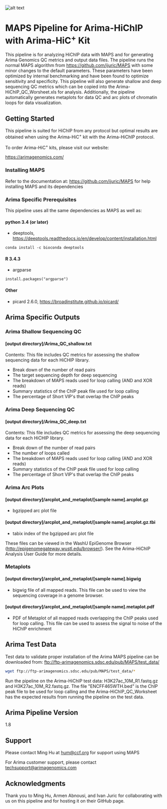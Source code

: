 ![alt text](https://arimagenomics.com/public/images/header-logo.png "Celebrating Science and Scientist")


# MAPS Pipeline for Arima-HiChIP with Arima-HiC<sup>+</sup> Kit

This pipeline is for analyzing HiChIP data with MAPS and for generating Arima Genomics QC metrics and output data files.  The pipeline runs the normal MAPS algorithm from https://github.com/ijuric/MAPS with some minor changes to the default parameters. These parameters have been optimized by internal benchmarking and have been found to optimize sensitivity and specificity.  This pipeline will also generate shallow and deep sequencing QC metrics which can be copied into the Arima-HiChIP_QC_Worsheet.xls for analysis.  Additionally, the pipeline automatically generates metaplots for data QC and arc plots of chromatin loops for data visualization.

## Getting Started

This pipeline is suited for HiChIP from any protocol but optimal results are obtained when using the Arima-HiC<sup>+</sup> kit with the Arima-HiChIP protocol.

To order Arima-HiC<sup>+</sup> kits, please visit our website:

https://arimagenomics.com/

### Installing MAPS

Refer to the documentation at: https://github.com/ijuric/MAPS for help installing MAPS and its dependencies

### Arima Specific Prerequisites

This pipeline uses all the same dependencies as MAPS as well as:

#### python 3.4 (or later)

- deeptools, https://deeptools.readthedocs.io/en/develop/content/installation.html

```
conda install -c bioconda deeptools
```

#### R 3.4.3

- argparse

```
install.packages("argparse")
```

#### Other

- picard 2.6.0, https://broadinstitute.github.io/picard/


## Arima Specific Outputs

### Arima Shallow Sequencing QC

#### [output directory]/Arima_QC_shallow.txt
Contents: This file includes QC metrics for assessing the shallow sequencing data for each HiCHIP library.
- Break down of the number of read pairs
- The target sequencing depth for deep sequencing
- The breakdown of MAPS reads used for loop calling (AND and XOR reads)
- Summary statistics of the ChIP peak file used for loop calling
- The percentage of Short VIP's that overlap the ChIP peaks

### Arima Deep Sequencing QC

#### [output directory]/Arima_QC_deep.txt
Contents: This file includes QC metrics for assessing the deep sequencing data for each HiCHIP library.
- Break down of the number of read pairs
- The number of loops called
- The breakdown of MAPS reads used for loop calling (AND and XOR reads)
- Summary statistics of the ChIP peak file used for loop calling
- The percentage of Short VIP's that overlap the ChIP peaks

### Arima Arc Plots

#### [output directory]/arcplot_and_metaplot/[sample name].arcplot.gz
- bgzipped arc plot file

#### [output directory]/arcplot_and_metaplot/[sample name].arcplot.gz.tbi
- tabix index of the bgzipped arc plot file

These files can be viewed in the WashU EpiGenome Browser (http://epigenomegateway.wustl.edu/browser/).  See the Arima-HiChIP Analysis User Guide for more details.

### Metaplots

#### [output directory]/arcplot_and_metaplot/[sample name].bigwig
- bigwig file of all mapped reads.  This file can be used to view the sequencing coverage in a genome browser.

#### [output directory]/arcplot_and_metaplot/[sample name].metaplot.pdf
- PDF of Metaplot of all mapped reads overlapping the ChIP peaks used for loop calling.  This file can be used to assess the signal to noise of the HiChIP enrichment


## Arima Test Data

Test data to validate proper installation of the Arima MAPS pipeline can be downloaded from: ftp://ftp-arimagenomics.sdsc.edu/pub/MAPS/test_data/

```bash
wget ftp://ftp-arimagenomics.sdsc.edu/pub/MAPS/test_data/*
```

Run the pipeline on the Arima-HiChIP test data: H3K27ac_10M_R1.fastq.gz and H3K27ac_10M_R2.fastq.gz.  The file "ENCFF465WTH.bed" is the ChIP peak file to be used for loop calling and the Arima-HiChIP_QC_Worksheet has the expected results from running the pipeline on the test data.

## Arima Pipeline Version

1.8

## Support

Please contact Ming Hu at hum@ccf.org for support using MAPS

For Arima customer support, please contact techsupport@arimagenomics.com

## Acknowledgments

Thank you to Ming Hu, Armen Abnousi, and Ivan Juric for collaborating with us on this pipeline and for hosting it on their GitHub page.

